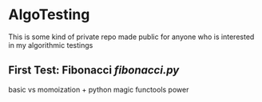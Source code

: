 # AlgoTesting
 This is some kind of private repo made public for anyone who is interested in my algorithmic testings
 
## First Test: Fibonacci *fibonacci.py*
 basic vs momoization + python magic functools power